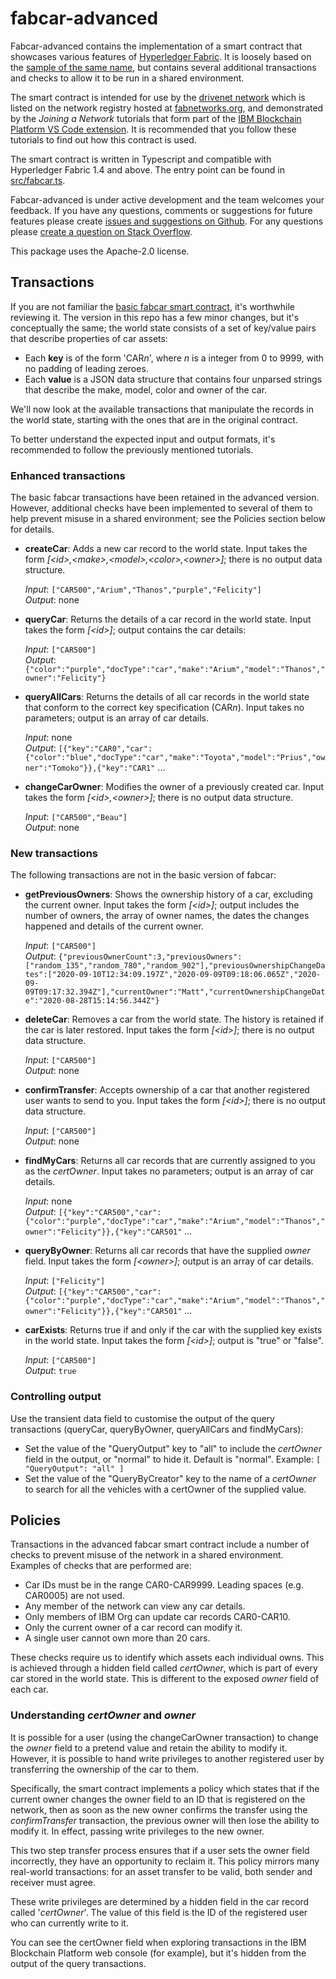 # fabcar-advanced

Fabcar-advanced contains the implementation of a smart contract that showcases various features of [Hyperledger Fabric](https://www.hyperledger.org/use/fabric).
It is loosely based on the [sample of the same name](https://github.com/hyperledger/fabric-samples/blob/master/chaincode/fabcar/typescript/src/fabcar.ts), but contains several additional transactions and checks to allow it to be run in a shared environment.

The smart contract is intended for use by the [drivenet network](https://fabnetworks.org/networks/DriveNet) which is listed on the network registry hosted at [fabnetworks.org](https://fabnetworks.org), and demonstrated by the *Joining a Network* tutorials that form part of the [IBM Blockchain Platform VS Code extension](https://marketplace.visualstudio.com/items?itemName=IBMBlockchain.ibm-blockchain-platform). It is recommended that you follow these tutorials to find out how this contract is used.

The smart contract is written in Typescript and compatible with Hyperledger Fabric 1.4 and above. The entry point can be found in [src/fabcar.ts](./src/fabcar.ts).

Fabcar-advanced is under active development and the team welcomes your feedback. If you have any questions, comments or suggestions for future features please create [issues and suggestions on Github](https://github.com/m-g-k/fabcar-advanced/issues). For any questions please [create a question on Stack Overflow](http://ibm.biz/fabnetso).

This package uses the Apache-2.0 license.

## Transactions

If you are not familiar the [basic fabcar smart contract](https://github.com/hyperledger/fabric-samples/blob/master/chaincode/fabcar/typescript/src/fabcar.ts), it's worthwhile reviewing it. The version in this repo has a few minor changes, but it's conceptually the same; the world state consists of a set of key/value pairs that describe properties of car assets:
* Each **key** is of the form 'CAR*n*', where *n* is a integer from 0 to 9999, with no padding of leading zeroes.
* Each **value** is a JSON data structure that contains four unparsed strings that describe the make, model, color and owner of the car.

We'll now look at the available transactions that manipulate the records in the world state, starting with the ones that are in the original contract.

To better understand the expected input and output formats, it's recommended to follow the previously mentioned tutorials.

### Enhanced transactions

The basic fabcar transactions have been retained in the advanced version. However, additional checks have been implemented to several of them to help prevent misuse in a shared environment; see the Policies section below for details.

* **createCar**: Adds a new car record to the world state. Input takes the form *[\<id\>,\<make\>,\<model\>,\<color\>,\<owner\>]*; there is no output data structure.

    *Input*: `["CAR500","Arium","Thanos","purple","Felicity"]`<br>
    *Output*: none

* **queryCar**: Returns the details of a car record in the world state. Input takes the form *[\<id\>]*; output contains the car details:

    *Input*: `["CAR500"]`<br>
    *Output*: `{"color":"purple","docType":"car","make":"Arium","model":"Thanos","owner":"Felicity"}`

* **queryAllCars**: Returns the details of all car records in the world state that conform to the correct key specification (CAR*n*). Input takes no parameters; output is an array of car details.

    *Input*: none<br>
    *Output*: `[{"key":"CAR0","car":{"color":"blue","docType":"car","make":"Toyota","model":"Prius","owner":"Tomoko"}},{"key":"CAR1"` ...

* **changeCarOwner**: Modifies the owner of a previously created car. Input takes the form *[\<id\>,\<owner\>]*; there is no output data structure.

    *Input*: `["CAR500","Beau"]`<br>
    *Output*: none


### New transactions

The following transactions are not in the basic version of fabcar:

* **getPreviousOwners**: Shows the ownership history of a car, excluding the current owner. Input takes the form *[\<id\>]*; output includes the number of owners, the array of owner names, the dates the changes happened and details of the current owner.

    *Input*: `["CAR500"]`<br>
    *Output*: `{"previousOwnerCount":3,"previousOwners":["random_135","random_780","random_902"],"previousOwnershipChangeDates":["2020-09-10T12:34:09.197Z","2020-09-09T09:18:06.065Z","2020-09-09T09:17:32.394Z"],"currentOwner":"Matt","currentOwnershipChangeDate":"2020-08-28T15:14:56.344Z"}`

* **deleteCar**: Removes a car from the world state. The history is retained if the car is later restored. Input takes the form *[\<id\>]*; there is no output data structure.

    *Input*: `["CAR500"]`<br>
    *Output*: none

* **confirmTransfer**: Accepts ownership of a car that another registered user wants to send to you. Input takes the form *[\<id\>]*; there is no output data structure.

    *Input*: `["CAR500"]`<br>
    *Output*: none

* **findMyCars**: Returns all car records that are currently assigned to you as the *certOwner*. Input takes no parameters; output is an array of car details.

    *Input*: none<br>
    *Output*: `[{"key":"CAR500","car":{"color":"purple","docType":"car","make":"Arium","model":"Thanos","owner":"Felicity"}},{"key":"CAR501"` ...

* **queryByOwner**: Returns all car records that have the supplied *owner* field. Input takes the form *[\<owner\>]*; output is an array of car details.

    *Input*: `["Felicity"]`<br>
    *Output*: `[{"key":"CAR500","car":{"color":"purple","docType":"car","make":"Arium","model":"Thanos","owner":"Felicity"}},{"key":"CAR501"` ...

* **carExists**: Returns true if and only if the car with the supplied key exists in the world state. Input takes the form *[\<id\>]*; output is "true" or "false".

    *Input*: `["CAR500"]`<br>
    *Output*: `true`


### Controlling output

Use the transient data field to customise the output of the query transactions (queryCar, queryByOwner, queryAllCars and findMyCars):

* Set the value of the "QueryOutput" key to "all" to include the *certOwner* field in the output, or "normal" to hide it. Default is "normal". Example: ```[ "QueryOutput": "all" ] ```
* Set the value of the "QueryByCreator" key to the name of a *certOwner* to search for all the vehicles with a certOwner of the supplied value.

## Policies

Transactions in the advanced fabcar smart contract include a number of checks to prevent misuse of the network in a shared environment. Examples of checks that are performed are:

* Car IDs must be in the range CAR0-CAR9999. Leading spaces (e.g. CAR0005) are not used.
* Any member of the network can view any car details.
* Only members of IBM Org can update car records CAR0-CAR10.
* Only the current owner of a car record can modify it.
* A single user cannot own more than 20 cars.

These checks require us to identify which assets each individual owns. This is achieved through a hidden field called *certOwner*, which is part of every car stored in the world state. This is different to the exposed *owner* field of each car.


### Understanding *certOwner* and *owner*

It is possible for a user (using the changeCarOwner transaction) to change the *owner* field to a pretend value and retain the ability to modify it. However, it is possible to hand write privileges to another registered user by transferring the ownership of the car to them.

Specifically, the smart contract implements a policy which states that if the current owner changes the owner field to an ID that is registered on the network, then as soon as the new owner confirms the transfer using the *confirmTransfer* transaction, the previous owner will then lose the ability to modify it. In effect, passing write privileges to the new owner.

This two step transfer process ensures that if a user sets the owner field incorrectly, they have an opportunity to reclaim it. This policy mirrors many real-world transactions: for an asset transfer to be valid, both sender and receiver must agree.

These write privileges are determined by a hidden field in the car record called '<i>certOwner</i>'. The value of this field is the ID of the registered user who can currently write to it.

You can see the certOwner field when exploring transactions in the IBM Blockchain Platform web console (for example), but it's hidden from the output of the query transactions.

